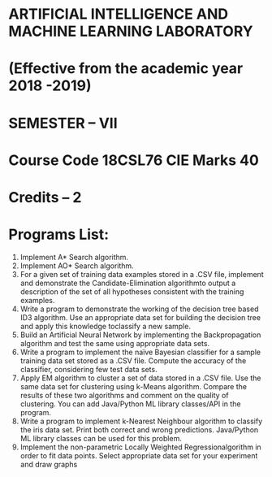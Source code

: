 # ARTIFICIAL INTELLIGENCE AND MACHINE LEARNING LABORATORY 

# (Effective from the academic year 2018 -2019) 
 
# SEMESTER – VII
# Course Code 18CSL76 CIE Marks 40 
# Credits – 2 


# Programs List: 

1. Implement A* Search algorithm. 
2. Implement AO* Search algorithm. 
3. For a given set of training data examples stored in a .CSV file, implement and demonstrate the 
Candidate-Elimination algorithmto output a description of the set of all hypotheses consistent 
with the training examples. 
4. Write a program to demonstrate the working of the decision tree based ID3 algorithm. Use an 
appropriate data set for building the decision tree and apply this knowledge toclassify a new 
sample. 
5. Build an Artificial Neural Network by implementing the Backpropagation algorithm and test the 
same using appropriate data sets. 
6. Write a program to implement the naïve Bayesian classifier for a sample training data set stored 
as a .CSV file. Compute the accuracy of the classifier, considering few test data sets. 
7. Apply EM algorithm to cluster a set of data stored in a .CSV file. Use the same data set for 
clustering using k-Means algorithm. Compare the results of these two algorithms and comment 
on the quality of clustering. You can add Java/Python ML library classes/API in the program. 
8. Write a program to implement k-Nearest Neighbour algorithm to classify the iris data set. Print 
both correct and wrong predictions. Java/Python ML library classes can be used for this problem. 
9. Implement the non-parametric Locally Weighted Regressionalgorithm in order to fit data points. 
Select appropriate data set for your experiment and draw graphs 
